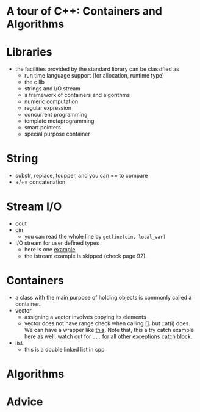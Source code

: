 # A tour of C++: Containers and Algorithms

# Libraries
* the facilities provided by the standard library can be classified as
  * run time language support (for allocation, runtime type)
  * the c lib
  * strings and I/O stream
  * a framework of containers and algorithms
  * numeric computation
  * regular expression
  * concurrent programming
  * template metaprogramming
  * smart pointers
  * special purpose container
# String
* substr, replace, toupper, and you can == to compare
* +/+= concatenation

# Stream I/O
* cout
* cin
  * you can read the whole line by `getline(cin, local_var)`
* I/O stream for user defined types 
  *  here is one [example](https://github.com/fandan-nyc/my_side_projects/blob/master/notes/cpp_notes/chapter_4/user_defined_iostream.cpp).
  *  the istream example is skipped (check page 92).

# Containers
* a class with the main purpose of holding objects is commonly called a container. 
* vector
  * assigning a vector involves copying its elements
  * vector does not have range check when calling []. but ::at(i) does. We can have a wrapper like [this](https://github.com/fandan-nyc/my_side_projects/blob/master/notes/cpp_notes/chapter_4/vector_at.cpp). Note that, this a try catch example here as well. watch out for `...` for all other exceptions catch block.
* list 
  * this is a double linked list in cpp 
# Algorithms

# Advice
